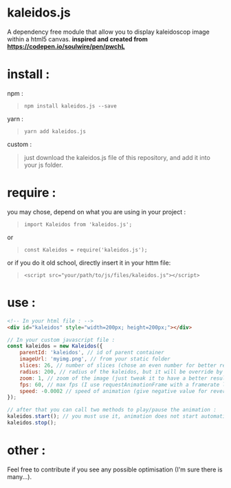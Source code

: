 # kaleidos.js

A dependency free module that allow you to display kaleidoscop image within a html5 canvas.
**inspired and created from https://codepen.io/soulwire/pen/pwchL**

# install :
npm :
> `npm install kaleidos.js --save`

yarn : 
> `yarn add kaleidos.js`

custom :
> just download the kaleidos.js file of this repository, and add it into your js folder.

# require :
you may chose, depend on what you are using in your project :

> `import Kaleidos from 'kaleidos.js';` 

or

> `const Kaleidos = require('kaleidos.js');` 

or if you do it old school, directly insert it in your httm file:

> `<script src="your/path/to/js/files/kaleidos.js"></script>`

# use :
```HTML
<!-- In your html file : -->
<div id="kaleidos" style="width=200px; height=200px;"></div>
```
```JavaScript
// In your custom javascript file :
const kaleidos = new Kaleidos({
    parentId: 'kaleidos', // id of parent container
    imageUrl: 'myimg.png', // from your static folder
    slices: 26, // number of slices (chose an even number for better result)
    radius: 200, // radius of the kaleidos, but it will be override by parent container width/height
    zoom: 1, // zoom of the image (just tweak it to have a better result)
    fps: 60, // max fps (I use requestAnimationFrame with a framerate limit)
    speed: -0.0002 // speed of animation (give negative value for reverse play)
});

// after that you can call two methods to play/pause the animation :
kaleidos.start(); // you must use it, animation does not start automatically
kaleidos.stop();
```

# other :

Feel free to contribute if you see any possible optimisation (I'm sure there is many...).


